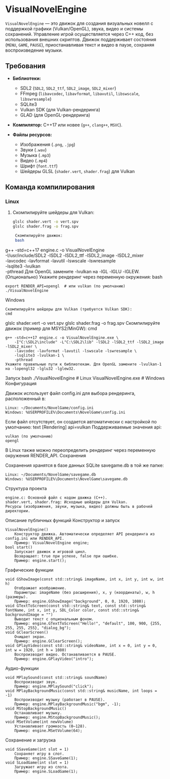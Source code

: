 # VisualNovelEngine

`VisualNovelEngine` — это движок для создания визуальных новелл с поддержкой графики (Vulkan/OpenGL), звука, видео и системы сохранений. Управление игрой осуществляется через C++ код, без использования внешних скриптов. Движок поддерживает состояния (`MENU`, `GAME`, `PAUSE`), приостанавливая текст и видео в паузе, сохраняя воспроизведение музыки.

## Требования

- **Библиотеки:**
  - SDL2 (`SDL2`, `SDL2_ttf`, `SDL2_image`, `SDL2_mixer`)
  - FFmpeg (`libavcodec`, `libavformat`, `libavutil`, `libswscale`, `libswresample`)
  - SQLite3
  - Vulkan SDK (для Vulkan-рендеринга)
  - GLAD (для OpenGL-рендеринга)

- **Компилятор:** C++17 или новее (`g++`, `clang++`, `MSVC`).

- **Файлы ресурсов:**
  - Изображения (`.png`, `.jpg`)
  - Звуки (`.wav`)
  - Музыка (`.mp3`)
  - Видео (`.mp4`)
  - Шрифт (`font.ttf`)
  - Шейдеры GLSL (`shader.vert`, `shader.frag`) для Vulkan

## Команда компилирования

### Linux
1. Скомпилируйте шейдеры для Vulkan:
   ```bash
   glslc shader.vert -o vert.spv
   glslc shader.frag -o frag.spv

    Скомпилируйте движок:
    bash

g++ -std=c++17 engine.c -o VisualNovelEngine \
    -I/usr/include/SDL2 -lSDL2 -lSDL2_ttf -lSDL2_image -lSDL2_mixer \
    -lavcodec -lavformat -lavutil -lswscale -lswresample \
    -lsqlite3 -lvulkan \
    -pthread
Для OpenGL замените -lvulkan на -lGL -lGLU -lGLEW.
(Опционально) Укажите рендеринг через переменную окружения:
bash

    export RENDER_API=opengl  # или vulkan (по умолчанию)
    ./VisualNovelEngine

Windows

    Скомпилируйте шейдеры для Vulkan (требуется Vulkan SDK):
    cmd

glslc shader.vert -o vert.spv
glslc shader.frag -o frag.spv
Скомпилируйте движок (пример для MSYS2/MinGW):
cmd

    g++ -std=c++17 engine.c -o VisualNovelEngine.exe \
        -I"C:\SDL2\include" -L"C:\SDL2\lib" -lSDL2 -lSDL2_ttf -lSDL2_image -lSDL2_mixer \
        -lavcodec -lavformat -lavutil -lswscale -lswresample \
        -lsqlite3 -lvulkan-1 \
        -pthread
    Укажите правильные пути к библиотекам. Для OpenGL замените -lvulkan-1 на -lopengl32 -lglu32 -lglew32.

Запуск
bash
./VisualNovelEngine  # Linux
VisualNovelEngine.exe  # Windows
Конфигурация

Движок использует файл config.ini для выбора рендеринга, расположенный в:

    Linux: ~/Documents/NovelGame/config.ini
    Windows: %USERPROFILE%\Documents\NovelGame\config.ini

Если файл отсутствует, он создается автоматически с настройкой по умолчанию:
text
[Rendering]
api=vulkan
Поддерживаемые значения api:

    vulkan (по умолчанию)
    opengl

В Linux также можно переопределить рендеринг через переменную окружения RENDER_API.
Сохранения

Сохранения хранятся в базе данных SQLite savegame.db в той же папке:

    Linux: ~/Documents/NovelGame/savegame.db
    Windows: %USERPROFILE%\Documents\NovelGame\savegame.db

Структура проекта

    engine.c: Основной файл с кодом движка (C++).
    shader.vert, shader.frag: Исходные шейдеры для Vulkan.
    Ресурсы (изображения, звуки, музыка, видео) должны быть в рабочей директории.

Описание публичных функций
Конструктор и запуск

    VisualNovelEngine()
        Конструктор движка. Автоматически определяет API рендеринга из config.ini или RENDER_API.
        Пример: VisualNovelEngine engine;
    bool start()
        Запускает движок и игровой цикл.
        Возвращает: true при успехе, false при ошибке.
        Пример: engine.start();

Графические функции

    void GShowImage(const std::string& imageName, int x, int y, int w, int h)
        Отображает изображение.
        Параметры: imageName (без расширения), x, y (координаты), w, h (размеры).
        Пример: engine.GShowImage("background", 0, 0, 1920, 1080);
    void GTextToScreen(const std::string& text, const std::string& fontName, int x, int y, SDL_Color color, const std::string& backgroundImage = "")
        Выводит текст с опциональным фоном.
        Пример: engine.GTextToScreen("Hello!", "default", 100, 900, {255, 255, 255, 255}, "dialog_bg");
    void GClearScreen()
        Очищает экран.
        Пример: engine.GClearScreen();
    void GPlayVideo(const std::string& videoName, int x = 0, int y = 0, int w = 1920, int h = 1080)
        Воспроизводит видео. Останавливается в PAUSE.
        Пример: engine.GPlayVideo("intro");

Аудио-функции

    void MPlaySound(const std::string& soundName)
        Воспроизводит звук.
        Пример: engine.MPlaySound("click");
    void MPlayBackgroundMusic(const std::string& musicName, int loops = -1)
        Воспроизводит музыку (работает в PAUSE).
        Пример: engine.MPlayBackgroundMusic("bgm", -1);
    void MStopBackgroundMusic()
        Останавливает музыку.
        Пример: engine.MStopBackgroundMusic();
    void MSetVolume(int newVolume)
        Устанавливает громкость (0–128).
        Пример: engine.MSetVolume(64);

Сохранение и загрузка

    void SSaveGame(int slot = 1)
        Сохраняет игру в слот.
        Пример: engine.SSaveGame(1);
    void SLoadGame(int slot = 1)
        Загружает игру из слота.
        Пример: engine.SLoadGame(1);